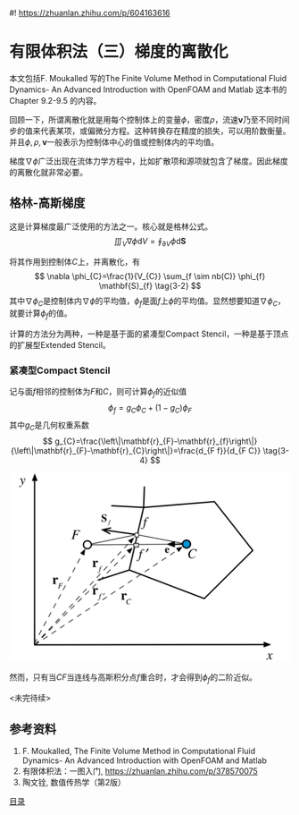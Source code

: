 #! https://zhuanlan.zhihu.com/p/604163616
# 有限体积法（三）梯度的离散化

本文包括F. Moukalled 写的The Finite Volume Method in Computational Fluid Dynamics- An Advanced Introduction with OpenFOAM and Matlab 这本书的Chapter 9.2-9.5 的内容。

回顾一下，所谓离散化就是用每个控制体上的变量$\phi$，密度$\rho$，流速$\mathbf{v}$乃至不同时间步的值来代表某项，或偏微分方程。这种转换存在精度的损失，可以用阶数衡量。并且$\phi,\rho,\mathbf{v}$一般表示为控制体中心的值或控制体内的平均值。

梯度$\nabla \phi$广泛出现在流体力学方程中，比如扩散项和源项就包含了梯度。因此梯度的离散化就非常必要。

## 格林-高斯梯度

这是计算梯度最广泛使用的方法之一。核心就是格林公式。
$$
\iiint_{V} \nabla \phi \text{d} V=\oint_{\partial V} \phi \text{d} \mathbf{S} \tag{3-1}
$$

将其作用到控制体$C$上，并离散化，有
$$
\nabla \phi_{C}=\frac{1}{V_{C}} \sum_{f \sim nb(C)} \phi_{f} \mathbf{S}_{f} \tag{3-2}
$$
其中$\nabla\phi_{C}$是控制体内$\nabla\phi$的平均值，$\phi_{f}$是面$f$上$\phi$的平均值。显然想要知道$\nabla\phi_{C}$，就要计算$\phi_{f}$的值。

计算的方法分为两种，一种是基于面的紧凑型Compact Stencil，一种是基于顶点的扩展型Extended Stencil。

### 紧凑型Compact Stencil

记与面$f$相邻的控制体为$F$和$C$，则可计算$\phi_{f}$的近似值
$$
\phi_{f}=g_{C} \phi_{C}+\left(1-g_{C}\right) \phi_{F} \tag{3-3}
$$
其中$g_{C}$是几何权重系数
$$
g_{C}=\frac{\left\|\mathbf{r}_{F}-\mathbf{r}_{f}\right\|}{\left\|\mathbf{r}_{F}-\mathbf{r}_{C}\right\|}=\frac{d_{F f}}{d_{F C}} \tag{3-4}
$$

![](PasteImage/2023-02-07-12-21-51.png)

然而，只有当$CF$当连线与高斯积分点$f$重合时，才会得到$\phi_{f}$的二阶近似。

<未完待续>

## 参考资料

1. F. Moukalled, The Finite Volume Method in Computational Fluid Dynamics- An Advanced Introduction with OpenFOAM and Matlab
2. 有限体积法：一图入门, https://zhuanlan.zhihu.com/p/378570075
3. 陶文铨, 数值传热学（第2版）


[目录](https://zhuanlan.zhihu.com/p/599909213)